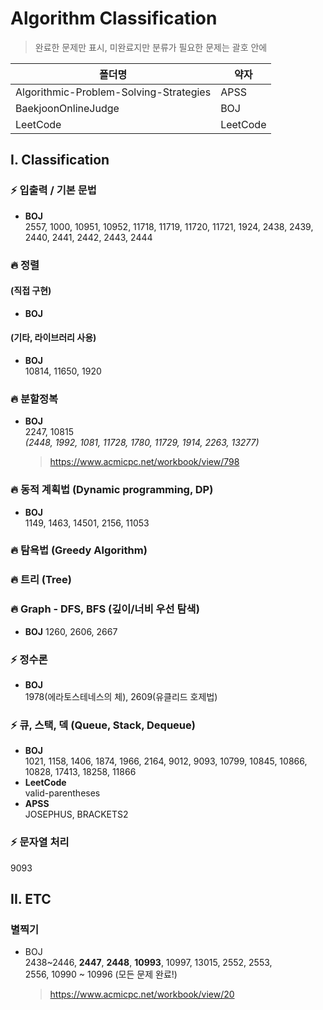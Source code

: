 # Algorithm Classification

> 완료한 문제만 표시, 미완료지만 분류가 필요한 문제는 괄호 안에

| 폴더명                                 | 약자     |
| -------------------------------------- | -------- |
| Algorithmic-Problem-Solving-Strategies | APSS     |
| BaekjoonOnlineJudge                    | BOJ      |
| LeetCode                               | LeetCode |

## I. Classification

### ⚡ 입출력 / 기본 문법

- **BOJ**  
   2557, 1000, 10951, 10952, 11718, 11719, 11720, 11721, 1924, 2438, 2439,
  2440, 2441, 2442, 2443, 2444

### 🔥 정렬

#### (직접 구현)
- **BOJ**  

#### (기타, 라이브러리 사용)
- **BOJ**  
  10814, 11650, 1920
### 🔥 분할정복

- **BOJ**  
   2247, 10815  
   _(2448, 1992, 1081, 11728, 1780, 11729, 1914, 2263, 13277)_
  > https://www.acmicpc.net/workbook/view/798

### 🔥 동적 계획법 (Dynamic programming, DP)

- **BOJ**  
   1149, 1463, 14501, 2156, 11053

### 🔥 탐욕법 (Greedy Algorithm)

### 🔥 트리 (Tree)

### 🔥 Graph - DFS, BFS (깊이/너비 우선 탐색)
- **BOJ**
  1260, 2606, 2667

### ⚡ 정수론

- **BOJ**  
  1978(에라토스테네스의 체), 2609(유클리드 호제법)

### ⚡ 큐, 스택, 덱 (Queue, Stack, Dequeue)

- **BOJ**  
  1021, 1158, 1406, 1874, 1966, 2164, 9012, 9093, 10799, 10845, 10866, 10828, 17413, 18258, 11866
- **LeetCode**  
  valid-parentheses
- **APSS**  
   JOSEPHUS, BRACKETS2

### ⚡ 문자열 처리
   9093

## II. ETC

### 별찍기

- BOJ  
   2438~2446, **2447**, **2448**, **10993**, 10997, 13015, 2552, 2553, <br>2556, 10990 ~ 10996 (모든 문제 완료!)
  > https://www.acmicpc.net/workbook/view/20

